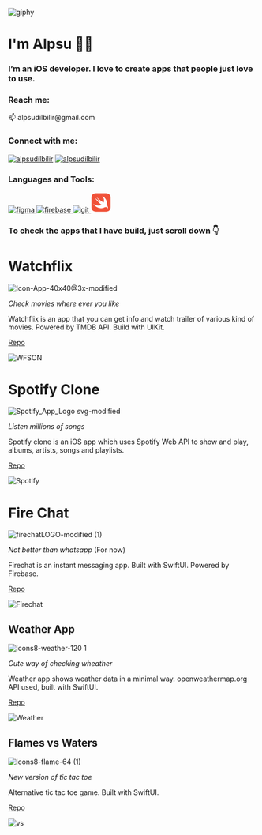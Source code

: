 
![giphy](https://user-images.githubusercontent.com/87194129/196182078-bdf863a9-354b-45f5-8394-21fad2d37a0d.gif)

<h1 align="left">I'm Alpsu 👋🏻 </h1>

<h3 align="left">I’m an iOS developer.
I love to create apps that people just love to use.</h3>

<h3 align="left">Reach me:</h3> 📫 alpsudilbilir@gmail.com

<h3 align="left">Connect with me:</h3>
<p align="left">
<a href="https://twitter.com/alpsudilbilir" target="blank"><img align="center" src="https://raw.githubusercontent.com/rahuldkjain/github-profile-readme-generator/master/src/images/icons/Social/twitter.svg" alt="alpsudilbilir" height="30" width="40" /></a>
<a href="https://linkedin.com/in/alpsudilbilir" target="blank"><img align="center" src="https://raw.githubusercontent.com/rahuldkjain/github-profile-readme-generator/master/src/images/icons/Social/linked-in-alt.svg" alt="alpsudilbilir" height="30" width="40" /></a>
</p>

<h3 align="left">Languages and Tools:</h3>
<p align="left"> <a href="https://www.figma.com/" target="_blank" rel="noreferrer"> <img src="https://www.vectorlogo.zone/logos/figma/figma-icon.svg" alt="figma" width="40" height="40"/> </a> <a href="https://firebase.google.com/" target="_blank" rel="noreferrer"> <img src="https://www.vectorlogo.zone/logos/firebase/firebase-icon.svg" alt="firebase" width="40" height="40"/> </a> <a href="https://git-scm.com/" target="_blank" rel="noreferrer"> <img src="https://www.vectorlogo.zone/logos/git-scm/git-scm-icon.svg" alt="git" width="40" height="40"/> </a> <a href="https://developer.apple.com/swift/" target="_blank" rel="noreferrer"> <img src="https://raw.githubusercontent.com/devicons/devicon/master/icons/swift/swift-original.svg" alt="swift" width="40" height="40"/> </a> </p>

<h3 align="left">To check the apps that I have build, just scroll down 👇</h3>

# Watchflix
![Icon-App-40x40@3x-modified](https://user-images.githubusercontent.com/87194129/196199992-54117615-a42f-4206-b9ac-164d2564b850.png)

_Check movies where ever you like_

Watchflix is an app that you can get info and watch trailer of various kind of movies. Powered by TMDB API. Build with UIKit.

[Repo](https://github.com/alpsudilbilir/watchflix)

![WFSON](https://user-images.githubusercontent.com/87194129/196210257-bb7b9e10-236e-4383-8a95-965ece3191db.png)

# Spotify Clone

![Spotify_App_Logo svg-modified](https://user-images.githubusercontent.com/87194129/196214509-11c64aa5-d1d5-4344-84fb-48346f8c3d5e.png)

_Listen millions of songs_

Spotify clone is an iOS app which uses Spotify Web API to show and play, albums, artists, songs and playlists.

[Repo](https://github.com/alpsudilbilir/spotify-clone)

![Spotify](https://user-images.githubusercontent.com/87194129/196221084-8a0f8fba-573f-4c02-bd51-5cdcbc4bf256.png)

# Fire Chat

![firechatLOGO-modified (1)](https://user-images.githubusercontent.com/87194129/196225001-c2267b97-b0a5-4b7b-a8cd-d1015c8bd717.png)

_Not better than whatsapp_ (For now)

Firechat is an instant messaging app. Built with SwiftUI. Powered by Firebase.

[Repo](https://github.com/alpsudilbilir/fire-chat)

![Firechat](https://user-images.githubusercontent.com/87194129/196223102-01b95c14-9317-47f6-8b13-81a220cbd26f.png)

## Weather App

![icons8-weather-120 1](https://user-images.githubusercontent.com/87194129/196226233-6d8cfd73-a022-48fc-afb5-243316cf6af9.png)

_Cute way of checking wheather_

Weather app shows weather data in a minimal way. openweathermap.org API used, built with SwiftUI.

[Repo](https://github.com/alpsudilbilir/weather-app)

![Weather](https://user-images.githubusercontent.com/87194129/196228531-8c807641-9c9d-41e1-a040-ee8d4fd73e95.png)

## Flames vs Waters

![icons8-flame-64 (1)](https://user-images.githubusercontent.com/87194129/196227221-5342dbd8-0b59-4bd9-9f5e-1aade65f3dd2.png)

_New version of tic tac toe_

Alternative tic tac toe game. Built with SwiftUI.

[Repo](https://github.com/alpsudilbilir/flames-vs-waters)

![vs](https://user-images.githubusercontent.com/87194129/196229846-55aa55fc-9a20-481a-ac26-e358d0fe8a8c.png)

